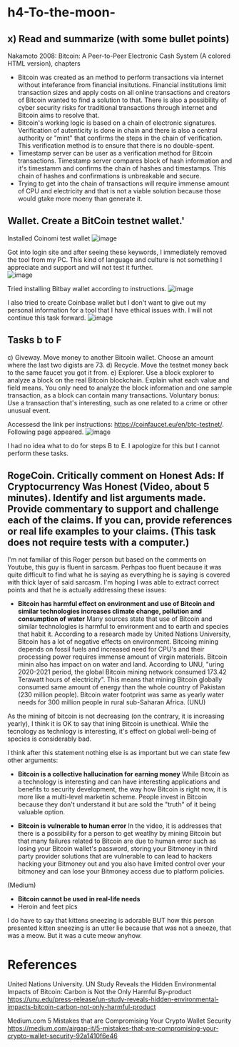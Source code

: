 # h4-To-the-moon-

## x) Read and summarize (with some bullet points)
Nakamoto 2008: Bitcoin: A Peer-to-Peer Electronic Cash System (A colored HTML version), chapters


* Bitcoin was created as an method to perform transactions via internet without inteferance from financial insitutions. Financial institutions limit transaction sizes and apply costs on all online transactions and creators of Bitcoin wanted to find a solution to that. There is also a possibility of cyber security risks for traditional transactions through internet and Bitcoin aims to resolve that.
* Bitcoin's working logic is based on a chain of electronic signatures. Verification of autenticity is done in chain and there is also a central authority or "mint" that confirms the steps in the chain of verification. This verification method is to ensure that there is no double-spent.
* Timestamp server can be user as a verification method for Bitcoin transactions. Timestamp server compares block of hash information and it's timestamm and confirms the chain of hashes and timestamps. This chain of hashes and confirmations is unbreakable and secure.
* Trying to get into the chain of transactions will require immense amount of CPU and electricity and that is not a viable solution because those would gtake more moeny than generate it.


## Wallet. Create a BitCoin testnet wallet.'

Installed Coinomi test wallet
![image](https://github.com/user-attachments/assets/37e02a9a-258a-40ae-a513-ef87f8591995)

Got into login site and after seeing these keywords,  I immediately removed the tool from my PC. This kind of language and culture is not something I appreciate and support and will not test it further.  
![image](https://github.com/user-attachments/assets/0b82d73d-7e73-41b8-bbce-71b404648421)

Tried installing Bitbay wallet according to instructions.
![image](https://github.com/user-attachments/assets/0357d892-3c8f-4a71-8ad3-a4a3c79afd83)

I also tried to create Coinbase wallet but I don't want to give out my personal information for a tool that I have ethical issues with. I will not continue this task forward.
![image](https://github.com/user-attachments/assets/6a2d4b2e-0f3f-4f92-a734-f39fa91e9bde)


## Tasks b to F

c) Giveway. Move money to another Bitcoin wallet. Choose an amount where the last two digists are 73.
d) Recycle. Move the testnet money back to the same faucet you got it from.
e) Explorer. Use a block explorer to analyze a block on the real Bitcoin blockchain. Explain what each value and field means. You only need to analyze the block information and one sample transaction, as a block can contain many transactions. Voluntary bonus: Use a transaction that's interesting, such as one related to a crime or other unusual event.

Accessesd the link per instructions: https://coinfaucet.eu/en/btc-testnet/. Following page appeared.
![image](https://github.com/user-attachments/assets/1c1dbc5d-98ef-41bd-a634-66133dce7f71)

I had no idea what to do for steps B to E. I apologize for this but I cannot perform these tasks.


## RogeCoin. Critically comment on Honest Ads: If Cryptocurrency Was Honest (Video, about 5 minutes). Identify and list arguments made. Provide commentary to support and challenge each of the claims. If you can, provide references or real life examples to your claims. (This task does not require tests with a computer.)

I'm not familiar of this Roger person but based on the comments on Youtube, this guy is fluent in sarcasm. Perhpas too fluent because it was quite difficult to find what he is saying as everything he is saying is covered with thick layer of said sarcasm. I'm hoping I was able to extract correct points and that he is actually addressing these issues:
 
* **Bitcoin has harmful effect on environment and use of Bitcoin and similar technologies increases climate change, pollution and consumption of water**
  Many sources state that use of Bitcoin and similar technologies is harmful to environment and to earth and species that habit it. According to a research made by United Nations University, Bitcoin has a lot of negative effects on environment. Bitcoing mining depends on fossil fuels and increased need for CPU's and their processing power requires immense amount of virgin materials. Bitcoin minin also has impact on on water and land. According to UNU, "uring 2020-2021 period, the global Bitcoin mining network consumed 173.42 Terawatt hours of electricity". This means that mining Bitcoin globally consumed same amount of energy than the whole country of Pakistan (230 million people). Bitcoin water footprint was same as yearly water needs for 300 million people in rural sub-Saharan Africa. (UNU)
  
 As the mining of bitcoin is not decreasing (on the contrary, it is increasing yearly), I think it is OK to say that ining Bitcoin is unethical. While the tecnology as technlogy is interesting, it's effect on global well-being of species is considerably bad.

 I think after this statement nothing else is as important  but we can state few other arguments:

* **Bitcoin is a collective hallucination for earning money**
While Bitcoin as a technology is interesting and can have interesting applications and benefits to security development, the way how Bitcoin is right now, it is more like a multi-level marketin scheme. People invest in Bitcoin because they don't understand it but are sold the "truth" of it being valuable option. 
  
* **Bitcoin is vulnerable to human error**
  In the video, it is addresses that there is a possibility for a person to get weatlhy by mining Bitcoin but that many failures related to Bitcoin are due to human error such as losing your Bitcoin wallet's password, storing your Bitmoney in third party provider solutions that are vulnerable to can lead to hackers hacking your Bitmoney out and you also have limited control over your bitmoney and can lose your Bitmoney access due to platform policies.

(Medium)

* **Bitcoin cannot be used in real-life needs**
* Heroin and feet pics



I do have to say that kittens sneezing is adorable BUT how this person presented kitten sneezing is an utter lie because that was not a sneeze, that was a meow. But it was a cute meow anyhow.

# References

United Nations University. UN Study Reveals the Hidden Environmental Impacts of Bitcoin: Carbon is Not the Only Harmful By-product 
https://unu.edu/press-release/un-study-reveals-hidden-environmental-impacts-bitcoin-carbon-not-only-harmful-product 

Medium.com 5 Mistakes that are Compromising Your Crypto Wallet Security
https://medium.com/airgap-it/5-mistakes-that-are-compromising-your-crypto-wallet-security-92a1410f6e46
